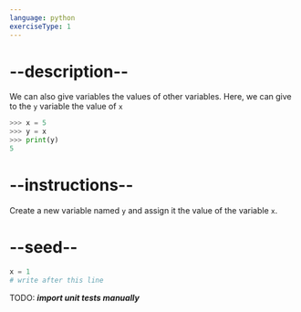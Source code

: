 ```yaml
---
language: python
exerciseType: 1
---
```


# --description--

We can also give variables the values of other variables. Here, we can give to the `y` variable the value of `x`
```python
>>> x = 5
>>> y = x
>>> print(y)
5
```

# --instructions--

Create a new variable named `y` and assign it the value of the variable `x`.

# --seed--

```python
x = 1
# write after this line
```

TODO: ___import unit tests manually___
